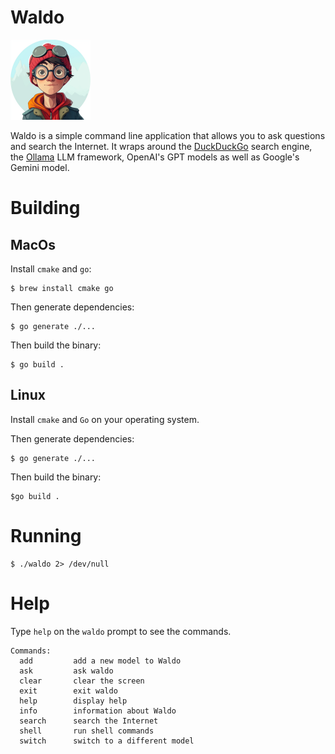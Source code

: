 # Waldo

<img src="assets/waldo.png" width="128px">

Waldo is a simple command line application that allows you to ask questions and search the Internet. It wraps around the [DuckDuckGo](https://duckduckgo.com) search engine, the [Ollama](https://github.com/jmorganca/ollama) LLM framework, OpenAI's GPT models as well as Google's Gemini model.


# Building

## MacOs

Install `cmake` and `go`:

```
$ brew install cmake go
```


Then generate dependencies:

```
$ go generate ./...
```

Then build the binary:

```
$ go build .
```

## Linux

Install `cmake` and `Go` on your operating system.

Then generate dependencies:

```
$ go generate ./...
```

Then build the binary:

```
$go build .
```

# Running

```
$ ./waldo 2> /dev/null
```

# Help

Type `help` on the `waldo` prompt to see the commands.

```
Commands:
  add         add a new model to Waldo
  ask         ask waldo
  clear       clear the screen
  exit        exit waldo
  help        display help
  info        information about Waldo
  search      search the Internet
  shell       run shell commands
  switch      switch to a different model
```